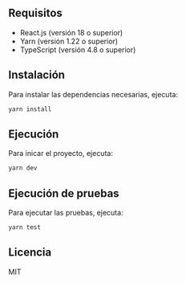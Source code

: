 ## Requisitos

- React.js (versión 18 o superior)
- Yarn (versión 1.22 o superior)
- TypeScript (versión 4.8 o superior)

## Instalación

Para instalar las dependencias necesarias, ejecuta:

```bash
yarn install
```

## Ejecución

Para inicar el proyecto, ejecuta:

```bash
yarn dev
```

## Ejecución de pruebas

Para ejecutar las pruebas, ejecuta:

```bash
yarn test
```

## Licencia

MIT
